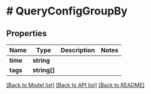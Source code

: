 # # QueryConfigGroupBy

## Properties

Name | Type | Description | Notes
------------ | ------------- | ------------- | -------------
**time** | **string** |  | 
**tags** | **string[]** |  | 

[[Back to Model list]](../../README.md#documentation-for-models) [[Back to API list]](../../README.md#documentation-for-api-endpoints) [[Back to README]](../../README.md)


